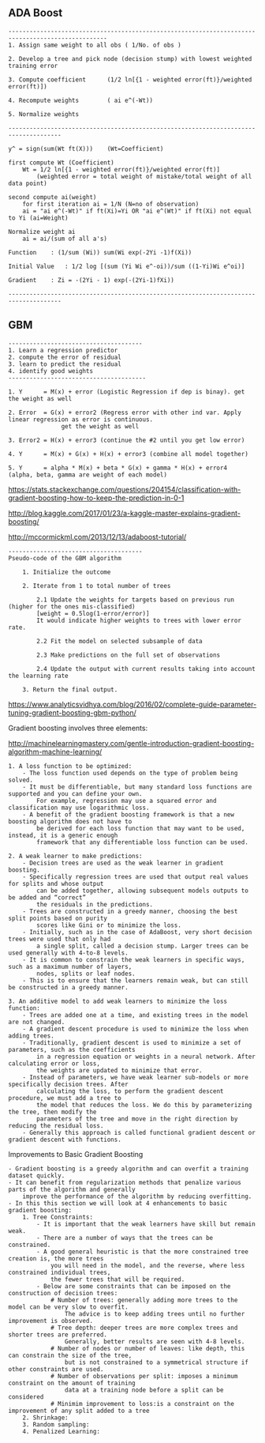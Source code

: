
## ADA Boost

	--------------------------------------------------------------------------------------------------
	1. Assign same weight to all obs ( 1/No. of obs )
  
	2. Develop a tree and pick node (decision stump) with lowest weighted training error
  
	3. Compute coefficient		(1/2 ln[{1 - weighted error(ft)}/weighted error(ft)])
  
	4. Recompute weights		( ai e^(-Wt))
  
	5. Normalize weights
	
  	-------------------------------------------------------------------------------------

	y^ = sign(sum(Wt ft(X))) 	(Wt=Coefficient)
	
	first compute Wt (Coefficient)
		Wt = 1/2 ln[{1 - weighted error(ft)}/weighted error(ft)] 
			(weighted error	= total weight of mistake/total weight of all data point)
			
	second compute ai(weight)
		for first iteration ai = 1/N (N=no of observation)
		ai = "ai e^(-Wt)" if ft(Xi)=Yi OR "ai e^(Wt)" if ft(Xi) not equal to Yi	(ai=Weight)
		
	Normalize weight ai
		ai = ai/(sum of all a's)
		
	Function	: (1/sum (Wi)) sum(Wi exp(-2Yi -1)f(Xi))
	
	Initial Value	: 1/2 log [(sum (Yi Wi e^-oi))/sum ((1-Yi)Wi e^oi)]
	
	Gradient	: Zi = -(2Yi - 1) exp(-(2Yi-1)fXi))
  
  	-------------------------------------------------------------------------------------
  
 ## GBM
 
 	--------------------------------------
	1. Learn a regression predictor
	2. compute the error of residual
	3. learn to predict the residual
	4. identify good weights
	---------------------------------------	
 
	1. Y 	  = M(x) + error (Logistic Regression if dep is binay). get the weight as well
  
	2. Error  = G(x) + error2 (Regress error with other ind var. Apply linear regression as error is continuous. 
				   get the weight as well
                  
	3. Error2 = H(x) + error3 (continue the #2 until you get low error)
  
	4. Y 	  = M(x) + G(x) + H(x) + error3	(combine all model together)
  
	5. Y 	  = alpha * M(x) + beta * G(x) + gamma * H(x) + error4 	(alpha, beta, gamma are weight of each model)
  
https://stats.stackexchange.com/questions/204154/classification-with-gradient-boosting-how-to-keep-the-prediction-in-0-1

http://blog.kaggle.com/2017/01/23/a-kaggle-master-explains-gradient-boosting/

http://mccormickml.com/2013/12/13/adaboost-tutorial/

	--------------------------------------
  	Pseudo-code of the GBM algorithm
	
		1. Initialize the outcome
		
		2. Iterate from 1 to total number of trees
	
		  	2.1 Update the weights for targets based on previous run (higher for the ones mis-classified) 
			[weight = 0.5log(1-error/error)]	
			It would indicate higher weights to trees with lower error rate.
			
		  	2.2 Fit the model on selected subsample of data
		  
		  	2.3 Make predictions on the full set of observations
			
		  	2.4 Update the output with current results taking into account the learning rate
			
		3. Return the final output.
		
  https://www.analyticsvidhya.com/blog/2016/02/complete-guide-parameter-tuning-gradient-boosting-gbm-python/
  

Gradient boosting involves three elements: 

http://machinelearningmastery.com/gentle-introduction-gradient-boosting-algorithm-machine-learning/

	1. A loss function to be optimized: 
		- The loss function used depends on the type of problem being solved.
		- It must be differentiable, but many standard loss functions are supported and you can define your own. 
			For example, regression may use a squared error and classification may use logarithmic loss.
		- A benefit of the gradient boosting framework is that a new boosting algorithm does not have to 
			be derived for each loss function that may want to be used, instead, it is a generic enough 
			framework that any differentiable loss function can be used.
	
	2. A weak learner to make predictions: 
		- Decision trees are used as the weak learner in gradient boosting.
		- Specifically regression trees are used that output real values for splits and whose output 
			can be added together, allowing subsequent models outputs to be added and “correct” 
			the residuals in the predictions.
		- Trees are constructed in a greedy manner, choosing the best split points based on purity 
			scores like Gini or to minimize the loss.
		- Initially, such as in the case of AdaBoost, very short decision trees were used that only had 
			a single split, called a decision stump. Larger trees can be used generally with 4-to-8 levels.
		- It is common to constrain the weak learners in specific ways, such as a maximum number of layers, 
			nodes, splits or leaf nodes.
		- This is to ensure that the learners remain weak, but can still be constructed in a greedy manner.

	3. An additive model to add weak learners to minimize the loss function:
		- Trees are added one at a time, and existing trees in the model are not changed.
		- A gradient descent procedure is used to minimize the loss when adding trees.
		- Traditionally, gradient descent is used to minimize a set of parameters, such as the coefficients 
			in a regression equation or weights in a neural network. After calculating error or loss, 
			the weights are updated to minimize that error.
		- Instead of parameters, we have weak learner sub-models or more specifically decision trees. After 
			calculating the loss, to perform the gradient descent procedure, we must add a tree to 
			the model that reduces the loss. We do this by parameterizing the tree, then modify the 
			parameters of the tree and move in the right direction by reducing the residual loss.
		- Generally this approach is called functional gradient descent or gradient descent with functions.

Improvements to Basic Gradient Boosting

	- Gradient boosting is a greedy algorithm and can overfit a training dataset quickly.
	- It can benefit from regularization methods that penalize various parts of the algorithm and generally 
		improve the performance of the algorithm by reducing overfitting.
	- In this this section we will look at 4 enhancements to basic gradient boosting:
		1. Tree Constraints:
			- It is important that the weak learners have skill but remain weak.
			- There are a number of ways that the trees can be constrained.
			- A good general heuristic is that the more constrained tree creation is, the more trees 
				you will need in the model, and the reverse, where less constrained individual trees, 
				the fewer trees that will be required.
			- Below are some constraints that can be imposed on the construction of decision trees:
				# Number of trees: generally adding more trees to the model can be very slow to overfit. 
					The advice is to keep adding trees until no further improvement is observed.
				# Tree depth: deeper trees are more complex trees and shorter trees are preferred. 
					Generally, better results are seen with 4-8 levels.
				# Number of nodes or number of leaves: like depth, this can constrain the size of the tree, 
					but is not constrained to a symmetrical structure if other constraints are used.
				# Number of observations per split: imposes a minimum constraint on the amount of training 
					data at a training node before a split can be considered
				# Minimim improvement to loss:is a constraint on the improvement of any split added to a tree
		2. Shrinkage:
		3. Random sampling:				
		4. Penalized Learning:
